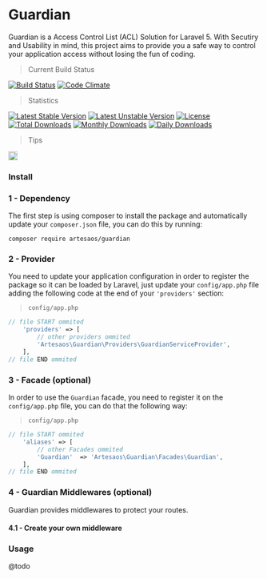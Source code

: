 # Guardian

Guardian is a Access Control List (ACL) Solution for Laravel 5.
With Secutiry and Usability in mind, this project aims to provide you a safe way to control your application access without losing the fun of coding.

> Current Build Status

[![Build Status](https://travis-ci.org/artesaos/guardian.svg?branch=develop)](https://travis-ci.org/artesaos/guardian)
[![Code Climate](https://codeclimate.com/github/artesaos/guardian/badges/gpa.svg)](https://codeclimate.com/github/artesaos/guardian)

> Statistics

[![Latest Stable Version](https://poser.pugx.org/artesaos/guardian/v/stable.svg)](https://packagist.org/packages/artesaos/guardian)
[![Latest Unstable Version](https://poser.pugx.org/artesaos/guardian/v/unstable.svg)](https://packagist.org/packages/artesaos/guardian) [![License](https://poser.pugx.org/artesaos/guardian/license.svg)](https://packagist.org/packages/artesaos/guardian)
[![Total Downloads](https://poser.pugx.org/artesaos/guardian/downloads.svg)](https://packagist.org/packages/artesaos/guardian)
[![Monthly Downloads](https://poser.pugx.org/artesaos/guardian/d/monthly.png)](https://packagist.org/packages/artesaos/guardian)
[![Daily Downloads](https://poser.pugx.org/artesaos/guardian/d/daily.png)](https://packagist.org/packages/artesaos/guardian)

> Tips

<a href="http://zenhub.io" target="_blank"><img src="https://raw.githubusercontent.com/ZenHubIO/support/master/zenhub-badge.png" height="18px" alt="Powered by ZenHub"/></a>

### Install

### 1 - Dependency
The first step is using composer to install the package and automatically update your `composer.json` file, you can do this by running:
```shell
composer require artesaos/guardian
```

### 2 - Provider
You need to update your application configuration in order to register the package so it can be loaded by Laravel, just update your `config/app.php` file adding the following code at the end of your `'providers'` section:

> `config/app.php`
```php
// file START ommited
    'providers' => [
        // other providers ommited
        'Artesaos\Guardian\Providers\GuardianServiceProvider',
    ],
// file END ommited
```

### 3 - Facade (optional)
In order to use the `Guardian` facade, you need to register it on the `config/app.php` file, you can do that the following way:

> `config/app.php`
```php
// file START ommited
    'aliases' => [
        // other Facades ommited
        'Guardian'  => 'Artesaos\Guardian\Facades\Guardian',
    ],
// file END ommited
```

### 4 - Guardian Middlewares (optional)
Guardian provides middlewares to protect your routes.

#### 4.1 - Create your own middleware

### Usage
@todo
